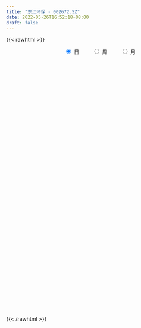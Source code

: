 ```yaml
---
title: "东江环保 - 002672.SZ"
date: 2022-05-26T16:52:18+08:00
draft: false
---
```

{{< rawhtml >}}
    <div style="text-align: center">
        <label style="padding: 1rem;"><input style="margin-right: .5rem" type="radio" name="period" value="D" checked onclick="period_change(this)">日</label>
        <label style="padding: 1rem;"><input style="margin-right: .5rem" type="radio" name="period" value="W" onclick="period_change(this)">周</label>
        <label style="padding: 1rem;"><input style="margin-right: .5rem" type="radio" name="period" value="M" onclick="period_change(this)">月</label>
    </div>
    <div id="chart" style="height: 700px;"></div> 
    <script type="text/javascript">
        const D_v = [60191.52,28192.0,29462.33,29533.0,23290.33,29813.37,30744.82,38634.08,31611.3,37127.37,31046.1,31180.59,35734.0,59142.77,38952.82,27450.19,29393.5,21751.89,32187.49,42044.16,39831.4,36042.75,22089.0,18228.09,28958.9,29142.32,28267.74,29665.0,21642.87,18617.55,24819.84,22189.87,23765.5,22729.33,19100.36,19857.25,41194.8,51492.59,67999.25,41315.01,49738.48,40426.85,34841.5,48338.29,38824.73,21134.61,27272.02,40187.79,41551.04,34774.65,38804.45,61483.08,36133.41,33656.0,30255.84,29492.52,34828.15,26526.0,34928.56,36431.29,28666.7,35773.25,40805.69,34469.05,34700.03,48989.5,42556.15,40406.79,54712.9,31911.56,35744.0,35187.8,31130.25,36857.73,46141.0,203288.48,109249.06,82367.92,64676.9,59401.5,48797.69,87841.47,50194.32,56118.64,79198.0,77867.66,46474.77,47222.31,43443.5,67648.0,166668.98,90843.28,84567.5,61131.16,57430.69,52161.34,95269.75,59817.26,54103.38,26592.31,24337.14,29435.4,17374.81,21561.0,20076.99,22807.46,25238.0,19960.92,21441.2,29347.02,19524.78,15467.51,15902.44,25933.52,15229.69,24158.25,17548.66,53227.14,32850.5,27171.0,32874.5,16824.5,28529.25,24473.2,27884.23,24532.42,22033.0,18001.73,28603.5,27389.48,67123.68,46556.93,31832.18,40444.7,39957.31,40579.0,41134.11,35561.0,32325.06,22319.5,32626.0,27552.0,43944.26,34289.59,39258.9,76677.6,59313.99,41292.19,57605.0,41473.91,34016.05,50863.5,26926.5,28809.5,39982.5,36079.53,42363.04,66709.84,53129.59,64279.52,51929.1,39309.65,34417.39,30677.65,38359.25,55429.0,44222.09,33202.75,33300.5,38763.86,29430.0,35535.0,49970.56,26881.38,36169.13,23662.24,28894.7,36470.0,36773.62,41498.19,37202.0,24196.42,21227.9,34528.97,98515.39,132197.66,87032.0,79563.75,96161.72,99363.24,48880.68,62913.15,70573.53,56445.7,63945.34,52727.99,51898.0,60100.0,93012.3,117348.2,94720.5,91369.52,109018.8,92897.96,67999.49,49572.72,52111.56,40260.55,37390.71,39209.22,32015.0,33819.0,45691.28,38644.93,46070.87,34302.76,57332.8,44821.5,37603.74,37716.76,42327.5,36215.07,32544.9,31471.0,30665.03,20357.0,37591.86,48271.5,45911.54,79791.5,52755.2,62160.5,58613.71,50120.51,43576.67,23754.8,18028.97,26168.46,31740.88,27918.46,19107.33,18187.0,22076.91,23426.5,35187.23,29955.23,19225.02,34289.09,27841.01,25372.0]
const D_histogram = [0.0,0.0018826211,0.0017024225,-0.004168564,-0.0082539448,-0.0040757146,0.0006752094,0.0049027017,0.0079439177,0.0050288536,0.0066969021,0.0073632272,0.0098643955,0.0146192174,0.0148497651,0.0121922723,0.0084679279,0.0055080459,0.0044271299,0.0064594894,-0.0047709499,-0.0186858306,-0.0247107814,-0.0285581474,-0.0320310783,-0.0268392156,-0.0183164252,-0.0131397375,-0.0096763316,-0.0093289017,-0.0134458715,-0.0169747473,-0.0192795439,-0.0187633453,-0.018352299,-0.0135898421,0.0037517401,0.0085573709,0.0230840877,0.0275032263,0.0367799663,0.0370440462,0.0328372443,0.0298029248,0.0161074523,0.0040691225,-0.0018415112,-0.0093409711,-0.0193363822,-0.0309663365,-0.0397496675,-0.0640667018,-0.0750011947,-0.0819090358,-0.0729807092,-0.0614482223,-0.0493861739,-0.0426173711,-0.0311276741,-0.0197630812,-0.0096657845,0.0004062621,0.0080190332,0.0123966738,0.0157652129,0.0087161006,0.0095269526,0.0069037616,-0.0009409272,0.0017567358,0.0064494843,0.0140465424,0.017928287,0.0192369955,0.024564115,0.0544108358,0.0609230951,0.0701984723,0.0690723118,0.0709009238,0.0692186606,0.0742007454,0.0727188005,0.0632682125,0.0568323673,0.0371777104,0.026775945,0.0105326067,0.0054952662,0.0128385822,0.0307185265,0.0280300731,0.0144413235,0.0138452084,-0.0022202173,-0.0143707379,-0.0099960584,-0.0197209606,-0.0358139341,-0.0473149242,-0.0558651835,-0.0619904352,-0.0591134115,-0.0576299658,-0.0512228125,-0.0496068208,-0.0496891319,-0.0462511035,-0.0451486423,-0.0480176661,-0.052477922,-0.0467331068,-0.0373392958,-0.0369147031,-0.0273719016,-0.0119136704,-0.0043799574,0.0175853498,0.0263447334,0.0333276167,0.0393931859,0.0419233416,0.042009382,0.0372723568,0.0335047588,0.0240841522,0.0198555967,0.0152286714,0.0137507806,0.014930953,0.0234248404,0.0283460494,0.0249617988,0.0279795415,0.0341497869,0.0265784318,0.0260466724,0.0164939959,0.0068557703,0.0021207868,0.0000642656,-0.0046730239,-0.0044498134,0.0001573367,0.0047176756,0.0134660976,0.0166921105,0.0143350969,0.0206949926,0.0206507342,0.0159095525,0.0033312966,-0.0007437726,-0.0050174817,-0.0040748106,-0.0005409193,0.0012421961,0.0088515969,0.0088447258,0.0136169737,0.0089781199,0.0069595796,0.0034824707,0.0030945576,-0.0010874152,-0.0106166099,-0.0070191902,-0.0062158504,-0.0065535542,-0.0145937453,-0.0212633741,-0.0311431011,-0.0507422588,-0.061250409,-0.0711136251,-0.0703208308,-0.055710397,-0.0375454986,-0.0218484508,-0.0046422121,0.0024077329,0.005269559,0.0104497343,0.0193403421,0.0294082596,0.0466392307,0.0539485795,0.0532567665,0.0544848064,0.0433259056,0.0331856262,0.0305214989,0.0338897253,0.0318506317,0.0296475166,0.0203695711,0.0070971979,-0.0067228681,-0.0131264809,-0.0011142893,-0.0005227697,-0.0211592092,-0.0635435493,-0.0789017682,-0.0852700744,-0.0810082563,-0.0713988128,-0.0606931218,-0.0522759087,-0.0494442259,-0.0424910738,-0.0332223145,-0.0324849904,-0.0249342603,-0.0160047174,-0.007918938,0.0043375787,0.005792307,0.0093216955,0.0043725287,0.010951238,0.0135365669,0.0166434257,0.0154091326,0.0153125325,0.0165373565,0.0184885244,0.0130924082,0.0014296599,-0.0480143083,-0.0871667892,-0.1093213604,-0.1366421957,-0.1271669083,-0.1018553382,-0.0830288577,-0.0607684851,-0.0386605905,-0.0247390262,-0.0064110752,0.0079889546,0.0197921343,0.0280274529,0.0360836227,0.051819242,0.0586616652,0.0632666722,0.0482147646,0.0489630338,0.0505292527]
const D_fast = [0.0,0.0023532764,0.0025986835,-0.0043144441,-0.0104633111,-0.0073040096,-0.0023842833,0.0030688845,0.0080960799,0.0064382293,0.0097805032,0.0122876352,0.0172549023,0.0256645286,0.0296075176,0.0299980928,0.0283907304,0.0268078598,0.0268337264,0.0304809582,0.0180577814,-0.0005285569,-0.0127312031,-0.0237181059,-0.0351988064,-0.0367167476,-0.0327730635,-0.0308813102,-0.0298369872,-0.0318217827,-0.0393002204,-0.047072783,-0.0541974656,-0.0583721033,-0.0625491317,-0.0611841354,-0.0429046182,-0.0359596447,-0.015661906,-0.0043669607,0.0141047708,0.0236298623,0.0276323714,0.0320487831,0.0223801737,0.0113591245,0.004988113,-0.0048465896,-0.0196760964,-0.0390476347,-0.0577683826,-0.0981020924,-0.1277868839,-0.155171984,-0.1644888347,-0.1683184034,-0.1686028984,-0.1724884385,-0.16878066,-0.1623568374,-0.1546759868,-0.1445023747,-0.1348848452,-0.1274080362,-0.1200981939,-0.1249682811,-0.1217756909,-0.1226729415,-0.1307528621,-0.1276160151,-0.1213108955,-0.1102022019,-0.1018383855,-0.0957204281,-0.0842522799,-0.0408028501,-0.0190598171,0.0077651782,0.0239070956,0.0434609386,0.0590833405,0.0826156116,0.099313367,0.105679832,0.1134520787,0.1030918493,0.0993840703,0.0857738836,0.0821103597,0.0926633212,0.1182228971,0.122541962,0.1125635432,0.1154287303,0.0988082503,0.0830650451,0.0849407101,0.0702855678,0.0452391107,0.0219093895,-0.0006071657,-0.0222300261,-0.0341313552,-0.0470554011,-0.0534539509,-0.0642396643,-0.0767442584,-0.0848690059,-0.0950537053,-0.1099271456,-0.1275068821,-0.1334453436,-0.1333863565,-0.1421904395,-0.1394906135,-0.1270107998,-0.1205720763,-0.0942104316,-0.0788648646,-0.0635500772,-0.0476362115,-0.0346252204,-0.0240368344,-0.0194557705,-0.0148471788,-0.0182467473,-0.0175114037,-0.0183311612,-0.0163713568,-0.0114584461,0.0028916513,0.0148993727,0.0177555718,0.0277681999,0.042475892,0.0415491449,0.0475290536,0.0420998761,0.0341755931,0.0299708062,0.0279303515,0.022024806,0.0211355632,0.0257820474,0.0315218052,0.0436367516,0.0510357921,0.0522625528,0.0637961965,0.0689146218,0.0681508282,0.0564053964,0.0521443841,0.0466163046,0.0465402729,0.0499389345,0.0520325989,0.0618548989,0.0640592092,0.0722357007,0.0698413768,0.0695627314,0.0669562401,0.0673419665,0.0628881399,0.0507047927,0.0525474148,0.0517967921,0.0498206997,0.0381320723,0.0261465999,0.0084810976,-0.0238036247,-0.0496243772,-0.0772659995,-0.094053413,-0.0933705784,-0.0845920547,-0.0743571195,-0.0583114339,-0.0506595556,-0.0464803398,-0.038687731,-0.0249620377,-0.0075420553,0.0213487236,0.0421452173,0.0547675959,0.0696168373,0.069289413,0.0674455401,0.0724117875,0.0842524452,0.0901760096,0.0953847736,0.0911992209,0.0797011472,0.0642003642,0.0545151311,0.0662487504,0.0667095775,0.0407833358,-0.0174868916,-0.0525705525,-0.0802563774,-0.0962466234,-0.1044868831,-0.1089544725,-0.1136062366,-0.1231356103,-0.1268052266,-0.125842046,-0.1332259694,-0.1319088044,-0.1269804408,-0.120874396,-0.1075334846,-0.1046306795,-0.0987708672,-0.1026269018,-0.0933103831,-0.0873409124,-0.0800731971,-0.0774552071,-0.0737236741,-0.0683645109,-0.061791212,-0.0639142261,-0.0752195594,-0.1366671047,-0.1976112829,-0.2470961942,-0.3085775784,-0.330894018,-0.3310462825,-0.3329770165,-0.3259087651,-0.3134660181,-0.3057292104,-0.2890040282,-0.2726067598,-0.2558555465,-0.2406133647,-0.2235362892,-0.1948458593,-0.1733380198,-0.1529163448,-0.1559145613,-0.1429255336,-0.1287270016]
const D_slow = [0.0,0.0004706553,0.0008962609,-0.0001458801,-0.0022093663,-0.003228295,-0.0030594926,-0.0018338172,0.0001521622,0.0014093756,0.0030836011,0.004924408,0.0073905068,0.0110453112,0.0147577525,0.0178058205,0.0199228025,0.021299814,0.0224065964,0.0240214688,0.0228287313,0.0181572737,0.0119795783,0.0048400415,-0.0031677281,-0.009877532,-0.0144566383,-0.0177415727,-0.0201606556,-0.022492881,-0.0258543489,-0.0300980357,-0.0349179217,-0.039608758,-0.0441968328,-0.0475942933,-0.0466563583,-0.0445170155,-0.0387459936,-0.031870187,-0.0226751955,-0.0134141839,-0.0052048729,0.0022458583,0.0062727214,0.007290002,0.0068296242,0.0044943814,-0.0003397141,-0.0080812982,-0.0180187151,-0.0340353906,-0.0527856892,-0.0732629482,-0.0915081255,-0.1068701811,-0.1192167245,-0.1298710673,-0.1376529859,-0.1425937562,-0.1450102023,-0.1449086368,-0.1429038785,-0.13980471,-0.1358634068,-0.1336843817,-0.1313026435,-0.1295767031,-0.1298119349,-0.1293727509,-0.1277603799,-0.1242487443,-0.1197666725,-0.1149574236,-0.1088163949,-0.0952136859,-0.0799829122,-0.0624332941,-0.0451652161,-0.0274399852,-0.0101353201,0.0084148663,0.0265945664,0.0424116195,0.0566197114,0.065914139,0.0726081252,0.0752412769,0.0766150934,0.079824739,0.0875043706,0.0945118889,0.0981222198,0.1015835219,0.1010284676,0.0974357831,0.0949367685,0.0900065283,0.0810530448,0.0692243138,0.0552580179,0.0397604091,0.0249820562,0.0105745648,-0.0022311384,-0.0146328436,-0.0270551266,-0.0386179024,-0.049905063,-0.0619094795,-0.07502896,-0.0867122367,-0.0960470607,-0.1052757365,-0.1121187119,-0.1150971295,-0.1161921188,-0.1117957814,-0.105209598,-0.0968776939,-0.0870293974,-0.076548562,-0.0660462165,-0.0567281273,-0.0483519376,-0.0423308995,-0.0373670004,-0.0335598325,-0.0301221374,-0.0263893991,-0.020533189,-0.0134466767,-0.007206227,-0.0002113416,0.0083261051,0.0149707131,0.0214823812,0.0256058801,0.0273198227,0.0278500194,0.0278660858,0.0266978299,0.0255853765,0.0256247107,0.0268041296,0.030170654,0.0343436816,0.0379274558,0.043101204,0.0482638875,0.0522412757,0.0530740998,0.0528881567,0.0516337863,0.0506150836,0.0504798538,0.0507904028,0.053003302,0.0552144835,0.0586187269,0.0608632569,0.0626031518,0.0634737695,0.0642474089,0.0639755551,0.0613214026,0.0595666051,0.0580126425,0.0563742539,0.0527258176,0.0474099741,0.0396241988,0.0269386341,0.0116260318,-0.0061523744,-0.0237325821,-0.0376601814,-0.0470465561,-0.0525086688,-0.0536692218,-0.0530672886,-0.0517498988,-0.0491374652,-0.0443023797,-0.0369503148,-0.0252905072,-0.0118033623,0.0015108294,0.015132031,0.0259635074,0.0342599139,0.0418902886,0.0503627199,0.0583253779,0.065737257,0.0708296498,0.0726039493,0.0709232323,0.067641612,0.0673630397,0.0672323473,0.061942545,0.0460566577,0.0263312156,0.005013697,-0.0152383671,-0.0330880703,-0.0482613507,-0.0613303279,-0.0736913844,-0.0843141528,-0.0926197314,-0.100740979,-0.1069745441,-0.1109757235,-0.112955458,-0.1118710633,-0.1104229865,-0.1080925627,-0.1069994305,-0.104261621,-0.1008774793,-0.0967166228,-0.0928643397,-0.0890362066,-0.0849018674,-0.0802797363,-0.0770066343,-0.0766492193,-0.0886527964,-0.1104444937,-0.1377748338,-0.1719353827,-0.2037271098,-0.2291909443,-0.2499481588,-0.26514028,-0.2748054276,-0.2809901842,-0.282592953,-0.2805957143,-0.2756476808,-0.2686408176,-0.2596199119,-0.2466651014,-0.2319996851,-0.216183017,-0.2041293259,-0.1918885674,-0.1792562543]
const D_data = [['2021-05-17', 7.6666, 7.5878, 7.5385, 7.7159],['2021-05-18', 7.5976, 7.6173, 7.5385, 7.637],['2021-05-19', 7.6272, 7.5976, 7.5779, 7.6962],['2021-05-20', 7.637, 7.5089, 7.4991, 7.637],['2021-05-21', 7.4991, 7.4991, 7.4695, 7.5681],['2021-05-24', 7.5385, 7.5976, 7.4991, 7.6173],['2021-05-25', 7.5779, 7.6272, 7.5286, 7.637],['2021-05-26', 7.7356, 7.6469, 7.6173, 7.7651],['2021-05-27', 7.6173, 7.6568, 7.5878, 7.6962],['2021-05-28', 7.6863, 7.5878, 7.5779, 7.706],['2021-05-31', 7.6075, 7.6469, 7.5582, 7.6666],['2021-06-01', 7.6272, 7.6469, 7.5779, 7.6568],['2021-06-02', 7.6568, 7.6863, 7.6272, 7.6962],['2021-06-03', 7.706, 7.7454, 7.6272, 7.7947],['2021-06-04', 7.6962, 7.7159, 7.6272, 7.7651],['2021-06-07', 7.6962, 7.6863, 7.6469, 7.7356],['2021-06-08', 7.6863, 7.6666, 7.637, 7.6962],['2021-06-09', 7.6666, 7.6666, 7.6272, 7.6863],['2021-06-10', 7.6765, 7.6863, 7.637, 7.706],['2021-06-11', 7.6765, 7.7356, 7.637, 7.7651],['2021-06-15', 7.7356, 7.5484, 7.5484, 7.7651],['2021-06-16', 7.5484, 7.44, 7.4301, 7.5582],['2021-06-17', 7.3907, 7.4695, 7.3808, 7.4695],['2021-06-18', 7.4498, 7.4498, 7.4104, 7.4695],['2021-06-21', 7.44, 7.4104, 7.4005, 7.4695],['2021-06-22', 7.4005, 7.4991, 7.3907, 7.5089],['2021-06-23', 7.4991, 7.5582, 7.4892, 7.6075],['2021-06-24', 7.5484, 7.5385, 7.4991, 7.5976],['2021-06-25', 7.5188, 7.5286, 7.4695, 7.5385],['2021-06-28', 7.4892, 7.4892, 7.4892, 7.5779],['2021-06-29', 7.4892, 7.4104, 7.3907, 7.5286],['2021-06-30', 7.4104, 7.3808, 7.3611, 7.4301],['2021-07-01', 7.3808, 7.3611, 7.3513, 7.4203],['2021-07-02', 7.3907, 7.371, 7.3217, 7.4005],['2021-07-05', 7.3611, 7.3513, 7.3316, 7.3907],['2021-07-06', 7.371, 7.4005, 7.3513, 7.4005],['2021-07-07', 7.3808, 7.6075, 7.3808, 7.6075],['2021-07-08', 7.637, 7.5089, 7.5089, 7.6863],['2021-07-09', 7.51, 7.69, 7.43, 7.73],['2021-07-12', 7.7, 7.63, 7.61, 7.75],['2021-07-13', 7.63, 7.75, 7.6, 7.76],['2021-07-14', 7.75, 7.69, 7.64, 7.82],['2021-07-15', 7.68, 7.65, 7.56, 7.68],['2021-07-16', 7.73, 7.67, 7.65, 7.84],['2021-07-19', 7.62, 7.51, 7.48, 7.66],['2021-07-20', 7.5, 7.47, 7.43, 7.5],['2021-07-21', 7.47, 7.5, 7.47, 7.56],['2021-07-22', 7.52, 7.44, 7.42, 7.52],['2021-07-23', 7.46, 7.35, 7.33, 7.46],['2021-07-26', 7.33, 7.25, 7.21, 7.37],['2021-07-27', 7.29, 7.2, 7.19, 7.32],['2021-07-28', 7.2, 6.87, 6.81, 7.2],['2021-07-29', 6.92, 6.88, 6.82, 6.96],['2021-07-30', 6.82, 6.81, 6.81, 6.89],['2021-08-02', 6.81, 6.94, 6.77, 6.97],['2021-08-03', 6.94, 6.96, 6.92, 7.0],['2021-08-04', 6.96, 6.97, 6.88, 7.02],['2021-08-05', 6.98, 6.9, 6.88, 7.06],['2021-08-06', 6.94, 6.96, 6.8, 6.96],['2021-08-09', 6.93, 6.98, 6.92, 7.01],['2021-08-10', 6.98, 6.99, 6.94, 7.03],['2021-08-11', 7.0, 7.02, 6.98, 7.07],['2021-08-12', 7.03, 7.02, 7.02, 7.12],['2021-08-13', 7.02, 7.0, 6.94, 7.03],['2021-08-16', 7.02, 7.0, 6.99, 7.08],['2021-08-17', 6.99, 6.85, 6.83, 7.04],['2021-08-18', 6.85, 6.92, 6.8, 6.92],['2021-08-19', 6.91, 6.86, 6.83, 6.92],['2021-08-20', 6.87, 6.75, 6.7, 6.87],['2021-08-23', 6.75, 6.85, 6.74, 6.86],['2021-08-24', 6.85, 6.88, 6.81, 6.93],['2021-08-25', 6.86, 6.94, 6.84, 6.96],['2021-08-26', 6.94, 6.92, 6.87, 6.99],['2021-08-27', 6.87, 6.9, 6.84, 6.96],['2021-08-30', 6.92, 6.97, 6.87, 6.97],['2021-08-31', 7.02, 7.39, 7.02, 7.51],['2021-09-01', 7.35, 7.23, 7.19, 7.41],['2021-09-02', 7.23, 7.35, 7.18, 7.35],['2021-09-03', 7.36, 7.29, 7.27, 7.4],['2021-09-06', 7.29, 7.38, 7.29, 7.42],['2021-09-07', 7.38, 7.39, 7.35, 7.45],['2021-09-08', 7.39, 7.54, 7.39, 7.61],['2021-09-09', 7.5, 7.53, 7.47, 7.55],['2021-09-10', 7.53, 7.46, 7.36, 7.55],['2021-09-13', 7.47, 7.51, 7.47, 7.65],['2021-09-14', 7.46, 7.32, 7.31, 7.56],['2021-09-15', 7.32, 7.39, 7.3, 7.42],['2021-09-16', 7.4, 7.27, 7.24, 7.44],['2021-09-17', 7.29, 7.37, 7.26, 7.38],['2021-09-22', 7.33, 7.55, 7.23, 7.55],['2021-09-23', 7.55, 7.78, 7.54, 7.86],['2021-09-24', 7.78, 7.6, 7.58, 7.85],['2021-09-27', 7.7, 7.45, 7.35, 7.75],['2021-09-28', 7.41, 7.6, 7.4, 7.6],['2021-09-29', 7.52, 7.38, 7.38, 7.59],['2021-09-30', 7.44, 7.36, 7.32, 7.47],['2021-10-08', 7.4, 7.55, 7.4, 7.79],['2021-10-11', 7.53, 7.36, 7.32, 7.55],['2021-10-12', 7.31, 7.2, 7.12, 7.38],['2021-10-13', 7.19, 7.16, 7.06, 7.22],['2021-10-14', 7.17, 7.11, 7.09, 7.19],['2021-10-15', 7.06, 7.06, 7.02, 7.12],['2021-10-18', 7.07, 7.12, 7.03, 7.12],['2021-10-19', 7.14, 7.07, 7.06, 7.14],['2021-10-20', 7.12, 7.11, 7.03, 7.12],['2021-10-21', 7.11, 7.03, 7.02, 7.12],['2021-10-22', 7.03, 6.97, 6.97, 7.05],['2021-10-25', 6.96, 6.98, 6.88, 7.02],['2021-10-26', 6.98, 6.92, 6.89, 7.0],['2021-10-27', 6.9, 6.82, 6.76, 6.94],['2021-10-28', 6.8, 6.73, 6.7, 6.84],['2021-10-29', 6.74, 6.81, 6.71, 6.83],['2021-11-01', 6.8, 6.85, 6.75, 6.9],['2021-11-02', 6.82, 6.72, 6.66, 6.88],['2021-11-03', 6.77, 6.82, 6.75, 6.87],['2021-11-04', 6.82, 6.93, 6.81, 6.96],['2021-11-05', 6.93, 6.87, 6.86, 6.95],['2021-11-08', 6.93, 7.12, 6.93, 7.13],['2021-11-09', 7.13, 7.04, 7.03, 7.15],['2021-11-10', 7.0, 7.07, 6.98, 7.07],['2021-11-11', 7.08, 7.11, 7.04, 7.17],['2021-11-12', 7.1, 7.11, 7.06, 7.16],['2021-11-15', 7.11, 7.11, 7.08, 7.17],['2021-11-16', 7.11, 7.06, 7.03, 7.14],['2021-11-17', 7.06, 7.07, 7.0, 7.09],['2021-11-18', 7.07, 6.98, 6.97, 7.08],['2021-11-19', 6.96, 7.02, 6.94, 7.03],['2021-11-22', 7.04, 7.0, 6.96, 7.04],['2021-11-23', 7.01, 7.03, 6.96, 7.05],['2021-11-24', 7.01, 7.07, 6.99, 7.08],['2021-11-25', 7.15, 7.2, 7.12, 7.27],['2021-11-26', 7.18, 7.21, 7.12, 7.3],['2021-11-29', 7.13, 7.13, 7.11, 7.19],['2021-11-30', 7.15, 7.23, 7.14, 7.26],['2021-12-01', 7.25, 7.32, 7.19, 7.34],['2021-12-02', 7.3, 7.17, 7.15, 7.3],['2021-12-03', 7.17, 7.26, 7.14, 7.32],['2021-12-06', 7.27, 7.14, 7.12, 7.29],['2021-12-07', 7.15, 7.1, 7.04, 7.23],['2021-12-08', 7.14, 7.13, 7.08, 7.14],['2021-12-09', 7.12, 7.15, 7.1, 7.19],['2021-12-10', 7.13, 7.1, 7.08, 7.17],['2021-12-13', 7.14, 7.15, 7.12, 7.25],['2021-12-14', 7.16, 7.22, 7.11, 7.23],['2021-12-15', 7.2, 7.25, 7.2, 7.27],['2021-12-16', 7.32, 7.35, 7.28, 7.42],['2021-12-17', 7.39, 7.33, 7.27, 7.4],['2021-12-20', 7.27, 7.28, 7.25, 7.35],['2021-12-21', 7.23, 7.42, 7.23, 7.45],['2021-12-22', 7.43, 7.38, 7.33, 7.45],['2021-12-23', 7.38, 7.33, 7.33, 7.4],['2021-12-24', 7.35, 7.2, 7.2, 7.36],['2021-12-27', 7.2, 7.27, 7.2, 7.31],['2021-12-28', 7.27, 7.25, 7.22, 7.29],['2021-12-29', 7.24, 7.31, 7.21, 7.38],['2021-12-30', 7.28, 7.36, 7.28, 7.37],['2021-12-31', 7.34, 7.36, 7.33, 7.42],['2022-01-04', 7.41, 7.47, 7.36, 7.47],['2022-01-05', 7.48, 7.41, 7.36, 7.5],['2022-01-06', 7.4, 7.5, 7.36, 7.56],['2022-01-07', 7.5, 7.4, 7.37, 7.53],['2022-01-10', 7.41, 7.43, 7.34, 7.48],['2022-01-11', 7.43, 7.41, 7.39, 7.5],['2022-01-12', 7.4, 7.45, 7.4, 7.47],['2022-01-13', 7.46, 7.4, 7.39, 7.51],['2022-01-14', 7.4, 7.3, 7.3, 7.42],['2022-01-17', 7.32, 7.45, 7.32, 7.45],['2022-01-18', 7.49, 7.43, 7.36, 7.49],['2022-01-19', 7.4, 7.42, 7.37, 7.47],['2022-01-20', 7.41, 7.3, 7.28, 7.44],['2022-01-21', 7.3, 7.27, 7.27, 7.38],['2022-01-24', 7.27, 7.17, 7.1, 7.27],['2022-01-25', 7.11, 6.94, 6.9, 7.22],['2022-01-26', 6.97, 6.93, 6.9, 7.0],['2022-01-27', 6.94, 6.83, 6.82, 6.97],['2022-01-28', 6.88, 6.88, 6.79, 6.91],['2022-02-07', 6.98, 7.04, 6.91, 7.06],['2022-02-08', 7.04, 7.13, 6.96, 7.13],['2022-02-09', 7.11, 7.16, 7.1, 7.25],['2022-02-10', 7.22, 7.25, 7.18, 7.3],['2022-02-11', 7.24, 7.18, 7.13, 7.27],['2022-02-14', 7.12, 7.15, 7.11, 7.23],['2022-02-15', 7.17, 7.2, 7.13, 7.22],['2022-02-16', 7.26, 7.29, 7.2, 7.29],['2022-02-17', 7.36, 7.37, 7.29, 7.54],['2022-02-18', 7.3, 7.56, 7.24, 7.58],['2022-02-21', 7.49, 7.54, 7.46, 7.57],['2022-02-22', 7.6, 7.5, 7.42, 7.6],['2022-02-23', 7.51, 7.57, 7.44, 7.64],['2022-02-24', 7.57, 7.43, 7.33, 7.63],['2022-02-25', 7.49, 7.42, 7.36, 7.53],['2022-02-28', 7.48, 7.51, 7.37, 7.53],['2022-03-01', 7.56, 7.62, 7.52, 7.64],['2022-03-02', 7.58, 7.59, 7.5, 7.67],['2022-03-03', 7.63, 7.61, 7.55, 7.64],['2022-03-04', 7.62, 7.52, 7.46, 7.62],['2022-03-07', 7.57, 7.43, 7.4, 7.65],['2022-03-08', 7.43, 7.36, 7.25, 7.5],['2022-03-09', 7.37, 7.4, 7.06, 7.55],['2022-03-10', 7.48, 7.65, 7.39, 7.68],['2022-03-11', 7.58, 7.55, 7.42, 7.59],['2022-03-14', 7.59, 7.23, 7.23, 7.59],['2022-03-15', 7.19, 6.76, 6.76, 7.24],['2022-03-16', 6.8, 6.89, 6.66, 6.98],['2022-03-17', 6.99, 6.88, 6.88, 7.02],['2022-03-18', 6.87, 6.94, 6.82, 6.99],['2022-03-21', 6.96, 6.98, 6.88, 6.98],['2022-03-22', 6.96, 6.99, 6.89, 7.01],['2022-03-23', 7.02, 6.96, 6.9, 7.02],['2022-03-24', 6.9, 6.87, 6.86, 6.94],['2022-03-25', 6.89, 6.9, 6.88, 6.98],['2022-03-28', 6.89, 6.93, 6.76, 6.96],['2022-03-29', 6.92, 6.81, 6.8, 6.97],['2022-03-30', 6.91, 6.88, 6.81, 6.93],['2022-03-31', 6.84, 6.91, 6.82, 6.97],['2022-04-01', 6.89, 6.92, 6.83, 6.94],['2022-04-06', 6.89, 7.01, 6.89, 7.02],['2022-04-07', 6.99, 6.9, 6.86, 7.0],['2022-04-08', 6.9, 6.93, 6.81, 6.94],['2022-04-11', 6.97, 6.81, 6.77, 6.97],['2022-04-12', 6.83, 6.95, 6.78, 6.95],['2022-04-13', 7.01, 6.92, 6.9, 7.01],['2022-04-14', 6.92, 6.94, 6.92, 6.99],['2022-04-15', 6.91, 6.89, 6.82, 6.93],['2022-04-18', 6.84, 6.9, 6.77, 6.92],['2022-04-19', 6.9, 6.92, 6.88, 6.96],['2022-04-20', 6.94, 6.94, 6.83, 6.97],['2022-04-21', 6.92, 6.84, 6.82, 6.96],['2022-04-22', 6.83, 6.71, 6.67, 6.85],['2022-04-25', 6.67, 6.04, 6.04, 6.67],['2022-04-26', 6.04, 5.86, 5.85, 6.16],['2022-04-27', 5.66, 5.81, 5.54, 5.84],['2022-04-28', 5.7, 5.49, 5.45, 5.8],['2022-04-29', 5.51, 5.77, 5.51, 5.82],['2022-05-05', 5.78, 5.94, 5.7, 6.0],['2022-05-06', 5.84, 5.87, 5.73, 5.93],['2022-05-09', 5.95, 5.93, 5.87, 6.03],['2022-05-10', 5.78, 5.97, 5.77, 5.98],['2022-05-11', 5.95, 5.9, 5.9, 6.08],['2022-05-12', 5.85, 5.99, 5.84, 6.03],['2022-05-13', 6.03, 5.99, 5.94, 6.07],['2022-05-16', 5.99, 6.0, 5.96, 6.04],['2022-05-17', 5.93, 5.99, 5.87, 6.02],['2022-05-18', 6.0, 6.02, 5.96, 6.07],['2022-05-19', 5.91, 6.18, 5.91, 6.18],['2022-05-20', 6.18, 6.14, 6.1, 6.23],['2022-05-23', 6.11, 6.16, 6.11, 6.18],['2022-05-24', 6.16, 5.9, 5.9, 6.18],['2022-05-25', 5.9, 6.07, 5.89, 6.07],['2022-05-26', 6.09, 6.1, 6.02, 6.13]]
const W_v = [235096.84,264017.84,245812.26,213819.26,183461.09,202199.78,273733.8100000001,300835.21,249334.82,255849.98,314760.96,324891.0,503528.25,405088.1800000001,321646.7,250172.56,258489.59,177959.11,295634.35,258036.6,169086.29,110778.15,234503.04,183632.73,304262.38,254212.31,228950.64,156610.77,297859.33,124496.53,38907.66,54423.84,201041.83,209613.52,243341.92,204723.62,184819.8,141544.53,116755.58,116232.79,159398.48,156580.02,361491.46,437681.43,410521.71,348212.9,402512.89,335720.9399999999,352753.65,637250.21,281697.48,166672.03,346088.64,370629.01,366962.09,171088.31,339766.8200000001,390211.15,335735.91,290135.2,194136.74,190113.9,116783.92,167826.91,117121.74,264668.49,200584.09,169638.55,413433.29,192820.37,124226.69,117772.24,98170.67,93805.19,98067.23,70476.55,108807.02,122647.13,238945.36,276369.64,265174.01,321600.92,412059.08,491983.72,377962.49,238791.39,537960.73,357706.31,449816.39,271773.94,212334.85,92955.6,183329.35,141378.92,112219.07,84729.89,112402.3,165013.75,443148.01,429328.9,538101.4399999999,229103.71,132057.66,102401.21,103758.76,132458.32,116531.84,180771.79,129075.62,200073.72,131992.29,154024.68,116508.77,18977.02,156718.15,220430.28,140843.25,216733.95,119455.87,81996.4,80853.04,71896.91,261598.67,190498.43,220858.74,149737.3,173158.18,266490.59,340117.8199999999,198868.01,857220.0600000001,1650499.3799999999,853882.24,1281258.79,1267278.01,1056133.99,522128.6,334489.35,227488.36,190113.31,186053.87,396136.31,294613.84,171422.84,210334.82,263542.2,180407.17,272278.65,269332.45,196124.93,182415.69,248610.47,499337.33,665672.64,552919.66,228921.47,593154.2400000001,544111.2,1272621.5899999999,1723660.01,887208.21,527152.42,342711.16,280570.84,122785.73,53962.84,407953.21,281176.74,264617.24,139553.06,157773.04,136211.56,169203.4,178041.56,407009.78,200480.06,297760.05,129602.9,254594.77,233339.44,232384.0,210200.64,319238.85,114561.31,116970.6,364580.56,544850.74,384784.95,635336.6499999999,652453.8199999999,454111.6800000001,231680.71,241977.81,225931.19,222875.98,63811.53,222255.11,170669.18,167930.94,196056.28,152827.23,116191.24,137676.83,112122.09,199644.25,214660.13,168970.19,204851.59,156031.07,176145.98,221365.37,170831.34,505723.36,302353.62,294206.24,325160.26,255290.69,95269.75,194285.49,107058.26,105741.43,98772.56,162947.64,127452.1,187675.32,193947.3,150383.56,253484.34,225250.65,174161.07,236048.05,198192.94,178919.2,172218.31,180838.51,310666.34,411001.39,306605.71,417079.0,410858.49,200987.04,198528.84,139758.04,180275.23,182796.93,303441.42,67331.47,122964.1,128832.87,106727.12]
const W_histogram = [0.0,-0.073154188,-0.1221900882,-0.1255249172,-0.1342030613,-0.0886590087,-0.0530197998,-0.0428605088,-0.033394507,-0.0169208199,0.0049261766,0.0350344905,0.1266792979,0.1502671842,0.1247819267,0.0671778416,0.0170829043,-0.0365928507,-0.0158872715,0.0068789934,-0.0077459998,-0.0256796544,0.0248153448,0.0314869354,0.0610363131,0.03252055,-0.0104129264,-0.0208289973,-0.097904703,-0.1877173972,-0.2036175271,-0.1918424989,-0.1314710367,-0.0960847672,-0.0604704121,-0.0844652562,-0.0355816574,-0.0021236296,-0.0024448452,-0.0269407825,-0.007220426,0.0174410883,0.061391406,0.1542738541,0.1952391871,0.1623979137,0.2043120469,0.2577821907,0.2897182205,0.0326447272,-0.1272526368,-0.1786027015,-0.1465846487,-0.0942260793,-0.0120883164,0.0000501255,-0.0855268686,-0.219104654,-0.2755898442,-0.3370336376,-0.375585522,-0.367562469,-0.334818413,-0.3603043719,-0.362643602,-0.2694218147,-0.1890661232,-0.1334026052,-0.0199950554,0.0228037883,0.0508512442,0.0931342001,0.1021652365,0.0945431517,0.1158002839,0.1433841861,0.1523753768,0.1427742748,0.0874532197,0.0416463388,0.0732044946,0.10985517,0.160366181,0.1804750787,0.2222528976,0.2596250425,0.264173154,0.3182406069,0.3435245314,0.308307202,0.2234594374,0.154258099,0.0620571933,-0.0361979969,-0.0999954341,-0.1215008633,-0.1481134651,-0.1364488458,-0.0509453696,-0.0409389851,-0.0077506246,-0.0394651434,-0.0581148023,-0.0755129663,-0.097858294,-0.153499734,-0.1629453404,-0.1345095826,-0.1188249079,-0.0652308781,-0.0184059859,0.0025607195,-0.00927986,-0.0193499327,0.0168574896,0.0318179214,0.0319789681,0.0122591852,-0.0065287054,-0.0299294267,-0.0326221877,-0.0357515418,-0.0655401242,-0.0713091289,-0.055355102,-0.0401335054,-0.0149221233,0.0270374102,0.0580240318,0.058697566,0.1300193329,0.1654013711,0.1617748313,0.1768775828,0.2130609367,0.2160916696,0.1611368316,0.0952810075,0.0394528343,0.0063715538,-0.0119708246,0.0263729365,0.0399490824,0.0452524202,0.029500826,0.0304308945,0.0206259995,0.0367811539,0.0211921802,0.0038275235,-0.036059192,-0.0451377309,-0.0132676825,0.0314723787,0.0372662512,0.0435835944,0.0675462299,0.1307124404,0.1934625775,0.1704710944,0.104612802,0.0402573139,-0.0116993363,-0.0493626927,-0.0709515745,-0.0704760088,-0.0616958025,-0.0624911467,-0.094267442,-0.1001853654,-0.097532235,-0.0919381358,-0.0839526059,-0.0596089474,-0.0437535165,-0.0465346303,-0.0481664553,-0.0646008949,-0.1081754507,-0.1423240048,-0.1621703567,-0.1986819118,-0.2130863062,-0.1947799164,-0.1445464642,-0.076599236,-0.0204329733,0.027965867,0.0663809344,0.1026593294,0.0927049099,0.0729413116,0.0567125218,0.0289532978,0.004782084,-0.0102170304,-0.0004185972,-0.0064077874,-0.001210282,0.0132435401,0.0257933296,0.016936743,0.0183566495,0.0110148947,0.0289567606,0.0401051816,0.0271744773,-0.0142725295,-0.0273535637,-0.0289272251,-0.0416469857,-0.0350641271,-0.0013316875,0.0336124225,0.0508149538,0.0763014572,0.0754759406,0.0854714051,0.0581344542,0.034225882,0.0091742339,-0.0012616473,0.0095004724,0.0119034377,0.026782895,0.0397068535,0.0372354387,0.0500480795,0.0486803818,0.0568925898,0.0628910101,0.0581096098,0.0511570686,0.0201172058,0.0195953741,0.0432897598,0.0476364512,0.0548361881,0.0588545172,0.0196907081,-0.008154608,-0.0235983685,-0.0310438781,-0.0362060608,-0.0485184404,-0.1130578308,-0.1403207861,-0.1411942523,-0.1232451692,-0.1062838529]
const W_fast = [0.0,-0.091442735,-0.1710261573,-0.2057422156,-0.247971125,-0.2245918246,-0.2022075656,-0.2027634019,-0.2016460268,-0.1894025446,-0.166324004,-0.1274570675,-0.0041424356,0.0570122468,0.0627224709,0.0219128463,-0.023911365,-0.0867353326,-0.0700015713,-0.045515558,-0.0620770513,-0.0864306195,-0.0297317841,-0.0151884596,0.0296199964,0.0092343708,-0.0363023373,-0.0519256574,-0.1534775389,-0.2902195824,-0.3570240941,-0.3932096906,-0.3657059876,-0.3543409099,-0.3338441578,-0.378955316,-0.3389671315,-0.3060400111,-0.306972438,-0.3382035709,-0.3202883209,-0.2912665345,-0.2319683653,-0.1005174537,-0.010742324,-0.0029841189,0.090008026,0.2079237175,0.3122893025,0.0633769909,-0.1283335323,-0.2243342723,-0.2289623818,-0.2001603321,-0.1210446484,-0.1088936751,-0.2158523864,-0.4042063352,-0.5295889865,-0.6752911892,-0.8077394542,-0.8916070184,-0.9425675656,-1.0581296176,-1.1511297481,-1.1252634145,-1.0921742538,-1.0698613871,-0.9614526011,-0.9129528104,-0.8721925434,-0.8066260375,-0.7720536919,-0.7560399888,-0.7058327857,-0.6424028369,-0.595317802,-0.5692253353,-0.6026830855,-0.6380783817,-0.5882191023,-0.5241046343,-0.4335020782,-0.3682744107,-0.2709333675,-0.1686549619,-0.0980635619,0.0355640428,0.1467291001,0.1885885712,0.1596056659,0.1289688523,0.052282245,-0.0550224445,-0.1438187403,-0.1956993852,-0.2593403534,-0.2817879455,-0.2090208117,-0.2092491734,-0.1779984691,-0.2195792737,-0.2527576332,-0.2890340387,-0.33584394,-0.4298603135,-0.480042255,-0.4852338929,-0.4992554451,-0.4619691348,-0.4197457392,-0.3981388538,-0.4122993983,-0.4272069543,-0.3867851596,-0.3638702474,-0.3557144587,-0.3723694452,-0.3927895122,-0.4236725902,-0.4345208981,-0.4465881377,-0.4927617512,-0.5163580381,-0.5142427866,-0.5090545664,-0.4875737151,-0.4388548291,-0.3933621996,-0.3780142739,-0.2741876737,-0.1974552927,-0.1606381247,-0.1013159775,-0.0118673894,0.0451862609,0.0305156307,-0.0115199414,-0.057484906,-0.0889732982,-0.1103083826,-0.0653713875,-0.0418079709,-0.025191528,-0.0335679158,-0.0250301237,-0.0296785188,-0.004328076,-0.0146190045,-0.0310267804,-0.0799282939,-0.1002912655,-0.0717381377,-0.0191299819,-0.0040195466,0.0131936952,0.0540428882,0.1498872087,0.2610029903,0.2806292807,0.2409241889,0.1866330293,0.1317515449,0.0817475154,0.0424207399,0.0252773034,0.0186335591,0.0022154283,-0.0531277275,-0.0840919923,-0.1058219207,-0.1232123555,-0.1362149769,-0.1267735553,-0.1218565035,-0.1362712749,-0.1499447137,-0.182529377,-0.2531477955,-0.3228773508,-0.3832662919,-0.469448325,-0.5371242959,-0.5675128852,-0.553416049,-0.5046186298,-0.4535606104,-0.3981703034,-0.3431600024,-0.2812167751,-0.2679949671,-0.2695232375,-0.2715738969,-0.2920947964,-0.3150704892,-0.3326238612,-0.3229300773,-0.3305212144,-0.3256262795,-0.3078615723,-0.2888634505,-0.2934858513,-0.2874767824,-0.2920648136,-0.2668837575,-0.245709041,-0.251846126,-0.2968612652,-0.3167806904,-0.325586158,-0.3487176651,-0.3509008382,-0.3175013205,-0.2741541049,-0.2442478351,-0.1996859675,-0.1816424989,-0.1502791831,-0.1630825205,-0.1784346222,-0.2011927118,-0.2119440048,-0.198806767,-0.1934279423,-0.1718527612,-0.1490020893,-0.1421646445,-0.1168399838,-0.106037586,-0.0836022306,-0.0618810578,-0.0521350557,-0.0462983297,-0.0723088911,-0.0679318792,-0.0334150536,-0.0171592494,0.0037495345,0.022481493,-0.0117596392,-0.0416436072,-0.0629869599,-0.0781934389,-0.0924071369,-0.1168491266,-0.2096529746,-0.2719961265,-0.3081681558,-0.3210303649,-0.3306400118]
const W_slow = [0.0,-0.018288547,-0.0488360691,-0.0802172984,-0.1137680637,-0.1359328159,-0.1491877658,-0.159902893,-0.1682515198,-0.1724817248,-0.1712501806,-0.162491558,-0.1308217335,-0.0932549374,-0.0620594558,-0.0452649953,-0.0409942693,-0.0501424819,-0.0541142998,-0.0523945515,-0.0543310514,-0.060750965,-0.0545471288,-0.046675395,-0.0314163167,-0.0232861792,-0.0258894108,-0.0310966602,-0.0555728359,-0.1025021852,-0.153406567,-0.2013671917,-0.2342349509,-0.2582561427,-0.2733737457,-0.2944900598,-0.3033854741,-0.3039163815,-0.3045275928,-0.3112627884,-0.3130678949,-0.3087076228,-0.2933597713,-0.2547913078,-0.205981511,-0.1653820326,-0.1143040209,-0.0498584732,0.0225710819,0.0307322637,-0.0010808955,-0.0457315708,-0.082377733,-0.1059342528,-0.108956332,-0.1089438006,-0.1303255177,-0.1851016812,-0.2539991423,-0.3382575517,-0.4321539322,-0.5240445494,-0.6077491527,-0.6978252456,-0.7884861461,-0.8558415998,-0.9031081306,-0.9364587819,-0.9414575458,-0.9357565987,-0.9230437876,-0.8997602376,-0.8742189285,-0.8505831405,-0.8216330696,-0.785787023,-0.7476931788,-0.7119996101,-0.6901363052,-0.6797247205,-0.6614235969,-0.6339598044,-0.5938682591,-0.5487494894,-0.493186265,-0.4282800044,-0.3622367159,-0.2826765642,-0.1967954313,-0.1197186308,-0.0638537715,-0.0252892467,-0.0097749484,-0.0188244476,-0.0438233061,-0.074198522,-0.1112268882,-0.1453390997,-0.1580754421,-0.1683101883,-0.1702478445,-0.1801141303,-0.1946428309,-0.2135210725,-0.237985646,-0.2763605795,-0.3170969146,-0.3507243103,-0.3804305372,-0.3967382567,-0.4013397532,-0.4006995733,-0.4030195383,-0.4078570215,-0.4036426491,-0.3956881688,-0.3876934268,-0.3846286305,-0.3862608068,-0.3937431635,-0.4018987104,-0.4108365959,-0.4272216269,-0.4450489092,-0.4588876847,-0.468921061,-0.4726515918,-0.4658922393,-0.4513862313,-0.4367118399,-0.4042070066,-0.3628566638,-0.322412956,-0.2781935603,-0.2249283261,-0.1709054087,-0.1306212008,-0.106800949,-0.0969377404,-0.0953448519,-0.0983375581,-0.091744324,-0.0817570533,-0.0704439483,-0.0630687418,-0.0554610182,-0.0503045183,-0.0411092298,-0.0358111848,-0.0348543039,-0.0438691019,-0.0551535346,-0.0584704552,-0.0506023606,-0.0412857978,-0.0303898992,-0.0135033417,0.0191747684,0.0675404128,0.1101581864,0.1363113869,0.1463757153,0.1434508813,0.1311102081,0.1133723145,0.0957533122,0.0803293616,0.064706575,0.0411397145,0.0160933731,-0.0082896857,-0.0312742196,-0.0522623711,-0.0671646079,-0.078102987,-0.0897366446,-0.1017782584,-0.1179284821,-0.1449723448,-0.180553346,-0.2210959352,-0.2707664131,-0.3240379897,-0.3727329688,-0.4088695848,-0.4280193938,-0.4331276371,-0.4261361704,-0.4095409368,-0.3838761044,-0.360699877,-0.3424645491,-0.3282864186,-0.3210480942,-0.3198525732,-0.3224068308,-0.3225114801,-0.3241134269,-0.3244159974,-0.3211051124,-0.31465678,-0.3104225943,-0.3058334319,-0.3030797082,-0.2958405181,-0.2858142227,-0.2790206033,-0.2825887357,-0.2894271266,-0.2966589329,-0.3070706794,-0.3158367111,-0.316169633,-0.3077665274,-0.2950627889,-0.2759874246,-0.2571184395,-0.2357505882,-0.2212169747,-0.2126605042,-0.2103669457,-0.2106823575,-0.2083072394,-0.20533138,-0.1986356562,-0.1887089428,-0.1794000832,-0.1668880633,-0.1547179678,-0.1404948204,-0.1247720679,-0.1102446655,-0.0974553983,-0.0924260969,-0.0875272533,-0.0767048134,-0.0647957006,-0.0510866536,-0.0363730243,-0.0314503472,-0.0334889992,-0.0393885914,-0.0471495609,-0.0562010761,-0.0683306862,-0.0965951439,-0.1316753404,-0.1669739035,-0.1977851958,-0.224356159]
const W_data = [['2017-07-14', 16.161, 15.6161, 15.5315, 16.3959],['2017-07-21', 15.0335, 14.4698, 14.2912, 15.1275],['2017-07-28', 14.4792, 14.3572, 13.9624, 14.5277],['2017-08-04', 14.4235, 14.6792, 14.3004, 14.8875],['2017-08-11', 14.6318, 14.4614, 14.4519, 15.058],['2017-08-18', 14.4614, 15.1338, 14.4614, 15.2285],['2017-08-25', 15.1338, 15.1527, 14.8781, 15.3421],['2017-09-01', 15.2001, 14.897, 14.7928, 15.4274],['2017-09-08', 14.8875, 14.8875, 14.8023, 15.1811],['2017-09-15', 14.8212, 15.0012, 14.5561, 15.0391],['2017-09-22', 15.058, 15.1432, 14.7834, 15.3705],['2017-09-29', 15.0769, 15.38, 14.9822, 15.5315],['2017-10-13', 15.4368, 16.5259, 15.1338, 16.6585],['2017-10-20', 16.5259, 16.0808, 15.7399, 16.7532],['2017-10-27', 15.8535, 15.5599, 15.5126, 16.3839],['2017-11-03', 15.4652, 15.0012, 14.9065, 15.7494],['2017-11-10', 14.9538, 14.8307, 14.5845, 15.0296],['2017-11-17', 14.9633, 14.4898, 14.4519, 14.9633],['2017-11-24', 14.5087, 15.3042, 14.1583, 15.4842],['2017-12-01', 15.3232, 15.4368, 15.0769, 15.7588],['2017-12-08', 15.4463, 14.9822, 14.8497, 15.6073],['2017-12-15', 14.9917, 14.8307, 14.736, 15.2001],['2017-12-22', 14.8212, 15.7683, 14.6602, 15.9482],['2017-12-29', 15.7683, 15.3895, 15.2095, 15.8535],['2018-01-05', 15.6168, 15.8062, 15.4558, 16.2418],['2018-01-12', 15.6546, 15.1148, 15.0107, 15.9482],['2018-01-19', 15.0675, 14.7455, 14.4519, 15.1906],['2018-01-26', 14.7076, 14.9917, 14.6318, 15.2001],['2018-02-02', 15.0012, 13.8647, 12.9177, 15.0296],['2018-02-09', 13.7795, 13.126, 12.7851, 13.9405],['2018-02-14', 13.2492, 13.5901, 13.1829, 13.6564],['2018-02-23', 13.8174, 13.7416, 13.5049, 14.0447],['2018-03-02', 13.8363, 14.3856, 13.6659, 14.6413],['2018-03-09', 14.4708, 14.2057, 13.8742, 14.6508],['2018-03-16', 14.4993, 14.3004, 13.5806, 14.4993],['2018-03-23', 14.3004, 13.4859, 13.306, 14.4993],['2018-03-30', 13.1829, 14.3761, 13.1829, 14.433],['2018-04-04', 14.3761, 14.3477, 14.2435, 14.897],['2018-04-13', 14.2909, 13.9689, 13.9026, 14.4424],['2018-04-20', 13.9594, 13.5427, 13.4575, 14.0826],['2018-04-27', 13.5427, 14.0257, 13.2965, 14.111],['2018-05-04', 14.1583, 14.1678, 14.1299, 14.5087],['2018-05-11', 14.1204, 14.5845, 14.1204, 14.9728],['2018-05-18', 14.6602, 15.6168, 14.6602, 15.8441],['2018-05-25', 15.9103, 15.4368, 15.1054, 16.1471],['2018-06-01', 15.4368, 14.6508, 14.6034, 15.9956],['2018-06-08', 14.755, 15.7399, 14.6887, 16.1092],['2018-06-15', 15.6262, 16.3176, 15.3705, 16.3649],['2018-06-22', 16.0903, 16.4975, 14.755, 16.5259],['2018-06-29', 16.0998, 12.3968, 11.8475, 16.0998],['2018-07-06', 12.34, 12.4473, 12.0748, 12.9455],['2018-07-13', 12.4473, 13.1084, 12.3227, 13.1947],['2018-07-20', 13.463, 13.9612, 13.3863, 14.4404],['2018-07-27', 14.0283, 14.335, 13.7025, 14.632],['2018-08-03', 14.3541, 15.0153, 14.1529, 15.504],['2018-08-10', 14.9578, 14.3733, 14.1146, 14.9578],['2018-08-17', 13.4726, 12.8976, 12.7251, 13.8942],['2018-08-24', 12.8976, 11.5561, 11.3741, 12.9168],['2018-08-31', 11.5657, 11.7765, 11.4603, 12.3131],['2018-09-07', 11.7861, 11.1058, 10.78, 11.9586],['2018-09-14', 11.1632, 10.78, 10.5404, 11.2878],['2018-09-21', 10.5883, 10.9141, 10.5883, 11.1441],['2018-09-28', 10.9141, 10.9716, 10.7512, 11.1537],['2018-10-12', 10.8183, 9.8888, 9.7547, 10.847],['2018-10-19', 9.9751, 9.7068, 8.6335, 10.1284],['2018-10-26', 9.793, 10.78, 9.793, 10.9908],['2018-11-02', 10.78, 10.78, 10.4733, 11.0291],['2018-11-09', 10.732, 10.5787, 10.5117, 11.0387],['2018-11-16', 10.5979, 11.5657, 10.55, 11.9586],['2018-11-23', 11.5753, 10.9716, 10.732, 11.604],['2018-11-30', 10.9237, 10.8758, 10.7129, 11.4986],['2018-12-07', 11.0866, 11.1728, 11.0195, 11.4411],['2018-12-14', 11.1153, 10.847, 10.8279, 11.2495],['2018-12-21', 10.8183, 10.5979, 10.1571, 10.8566],['2018-12-28', 10.5212, 10.962, 10.3679, 11.0003],['2019-01-04', 10.962, 11.1632, 10.6937, 11.2016],['2019-01-11', 11.1728, 11.0387, 10.9045, 11.2878],['2019-01-18', 11.0387, 10.8183, 10.6458, 11.1632],['2019-01-25', 10.7895, 10.0613, 10.023, 11.307],['2019-02-01', 10.09, 9.8601, 9.2756, 10.1954],['2019-02-15', 9.8217, 10.7416, 9.8217, 10.9045],['2019-02-22', 10.847, 10.9716, 10.7129, 11.4315],['2019-03-01', 11.0291, 11.4028, 11.0291, 11.8915],['2019-03-08', 11.5274, 11.2687, 11.2112, 12.3131],['2019-03-15', 11.4028, 11.7957, 11.4028, 12.3514],['2019-03-22', 11.8532, 12.0831, 11.6807, 12.3035],['2019-03-29', 11.9777, 11.9394, 11.1441, 12.6102],['2019-04-04', 12.179, 12.9072, 12.0065, 13.2043],['2019-04-12', 13.4438, 12.9934, 12.6293, 14.0187],['2019-04-19', 13.118, 12.4473, 12.2077, 13.1659],['2019-04-26', 12.5431, 11.6998, 11.6807, 12.6006],['2019-04-30', 11.6998, 11.6232, 11.4028, 11.949],['2019-05-10', 11.1249, 10.9812, 10.5787, 11.3932],['2019-05-17', 10.9908, 10.3967, 10.3583, 10.9908],['2019-05-24', 10.3871, 10.3296, 9.7259, 10.6746],['2019-05-31', 10.3104, 10.5308, 10.1763, 10.6171],['2019-06-06', 10.5117, 10.2146, 10.1092, 10.8662],['2019-06-14', 10.2434, 10.5212, 9.9846, 10.5212],['2019-06-21', 10.5212, 11.6136, 10.0709, 11.9586],['2019-06-28', 11.7286, 10.8662, 10.7416, 11.8723],['2019-07-05', 11.0674, 11.2303, 10.8854, 11.8244],['2019-07-12', 11.0866, 10.3767, 10.2893, 11.1537],['2019-07-19', 10.3767, 10.3378, 10.2019, 10.6096],['2019-07-26', 10.3378, 10.1728, 9.9981, 10.3961],['2019-08-02', 10.1825, 9.901, 9.7069, 10.2796],['2019-08-09', 9.9107, 9.1342, 9.1051, 9.9398],['2019-08-16', 9.2798, 9.3671, 9.1439, 9.503],['2019-08-23', 9.5904, 9.7263, 9.5419, 10.0272],['2019-08-30', 9.5613, 9.5322, 9.4545, 9.9884],['2019-09-06', 9.5419, 10.066, 9.5322, 10.0855],['2019-09-12', 10.1728, 10.1631, 10.0855, 10.3184],['2019-09-20', 10.1825, 9.9593, 9.7942, 10.1825],['2019-09-27', 9.9593, 9.5127, 9.4933, 9.9593],['2019-09-30', 9.5127, 9.406, 9.3768, 9.5419],['2019-10-11', 9.406, 9.9981, 9.3283, 10.1049],['2019-10-18', 9.9981, 9.8331, 9.8137, 10.1728],['2019-10-25', 9.7651, 9.6583, 9.571, 9.8234],['2019-11-01', 9.6972, 9.3186, 9.1924, 9.7651],['2019-11-08', 9.3186, 9.173, 9.1051, 9.3574],['2019-11-15', 9.173, 8.9303, 8.9109, 9.173],['2019-11-22', 8.9109, 9.0371, 8.9109, 9.2507],['2019-11-29', 8.9983, 8.9303, 8.8624, 9.0662],['2019-12-06', 8.94, 8.4062, 8.2217, 8.9595],['2019-12-13', 8.4159, 8.4935, 8.3188, 8.6488],['2019-12-20', 8.4935, 8.678, 8.445, 8.8333],['2019-12-27', 8.6682, 8.6488, 8.4838, 8.8041],['2020-01-03', 8.6877, 8.7944, 8.5712, 8.8721],['2020-01-10', 8.7847, 9.1245, 8.6877, 9.1245],['2020-01-17', 9.0856, 9.1536, 8.9789, 9.5516],['2020-01-23', 9.1439, 8.843, 8.7362, 9.2701],['2020-02-07', 7.9596, 9.9398, 7.8723, 9.9398],['2020-02-14', 10.4834, 9.8428, 9.1245, 10.9299],['2020-02-21', 9.6778, 9.5225, 9.2992, 9.9496],['2020-02-28', 9.6681, 9.8816, 9.2507, 10.6582],['2020-03-06', 9.9204, 10.4058, 9.9204, 10.9979],['2020-03-13', 10.2893, 10.2408, 9.736, 10.9202],['2020-03-20', 10.3864, 9.503, 9.2604, 10.3864],['2020-03-27', 9.3283, 9.1245, 8.7459, 9.3574],['2020-04-03', 8.9886, 8.9595, 8.8236, 9.2312],['2020-04-10', 9.0565, 9.008, 8.9692, 9.3186],['2020-04-17', 8.9886, 9.0371, 8.8915, 9.1633],['2020-04-24', 9.173, 9.7942, 9.1536, 9.901],['2020-04-30', 9.8137, 9.6389, 9.1924, 9.969],['2020-05-08', 9.6098, 9.6098, 9.5127, 9.8234],['2020-05-15', 9.6195, 9.338, 9.3283, 9.6583],['2020-05-22', 9.338, 9.5225, 9.2507, 9.7748],['2020-05-29', 9.503, 9.3768, 9.2701, 9.503],['2020-06-05', 9.4448, 9.736, 9.3574, 9.8234],['2020-06-12', 9.7554, 9.3574, 9.2798, 9.8525],['2020-06-19', 9.3671, 9.2507, 9.1439, 9.4254],['2020-06-24', 9.2701, 8.7944, 8.7847, 9.2701],['2020-07-03', 8.7847, 9.008, 8.6391, 9.0856],['2020-07-10', 9.0177, 9.5516, 9.0177, 9.7845],['2020-07-17', 9.6001, 9.9204, 9.5807, 10.1631],['2020-07-24', 10.0272, 9.5904, 9.5322, 10.2602],['2020-07-31', 9.4351, 9.6572, 9.3186, 9.8148],['2020-08-07', 9.7459, 10.0021, 9.667, 10.4357],['2020-08-14', 10.0513, 10.8101, 9.667, 10.8101],['2020-08-21', 11.1846, 11.2831, 10.9875, 11.7561],['2020-08-28', 11.2338, 10.4751, 10.0513, 12.2193],['2020-09-04', 10.3371, 9.8247, 9.7163, 10.8298],['2020-09-11', 9.7754, 9.5685, 9.3812, 9.9626],['2020-09-18', 9.6177, 9.4404, 9.2729, 9.6966],['2020-09-25', 9.5094, 9.3714, 9.3615, 9.6867],['2020-09-30', 9.4404, 9.3812, 9.194, 9.4995],['2020-10-09', 9.4699, 9.5586, 9.4699, 9.598],['2020-10-16', 9.7951, 9.6473, 9.5685, 9.9725],['2020-10-23', 9.667, 9.5094, 9.2926, 9.8543],['2020-10-30', 9.4699, 8.9772, 8.9674, 9.6375],['2020-11-06', 9.0166, 9.125, 8.928, 9.194],['2020-11-13', 9.1152, 9.1447, 9.0856, 9.3123],['2020-11-20', 9.1447, 9.125, 9.0462, 9.263],['2020-11-27', 9.125, 9.1152, 9.0659, 9.3221],['2020-12-04', 9.1053, 9.3418, 9.0166, 9.4995],['2020-12-11', 9.3221, 9.2926, 9.2039, 9.6079],['2020-12-18', 9.3123, 9.0462, 9.0068, 9.5094],['2020-12-25', 9.0363, 8.9969, 8.3367, 9.3615],['2020-12-31', 9.0363, 8.7013, 8.5929, 9.0955],['2021-01-08', 8.8196, 8.11, 7.9228, 8.9082],['2021-01-15', 8.0805, 7.8933, 7.637, 8.1396],['2021-01-22', 7.8637, 7.775, 7.775, 8.0509],['2021-01-29', 7.775, 7.233, 7.1739, 7.8243],['2021-02-05', 7.0951, 7.164, 7.0951, 7.9524],['2021-02-10', 7.2232, 7.371, 7.1049, 7.7651],['2021-02-19', 7.4498, 7.7651, 7.371, 7.775],['2021-02-26', 7.7849, 8.1593, 7.7454, 8.3367],['2021-03-05', 8.1396, 8.248, 8.0312, 8.7703],['2021-03-12', 8.2579, 8.3761, 7.7651, 8.5338],['2021-03-19', 8.2776, 8.4648, 8.2677, 9.0462],['2021-03-26', 8.4845, 8.652, 8.4451, 9.2039],['2021-04-02', 8.7604, 8.1692, 8.0805, 8.7604],['2021-04-09', 8.1987, 7.9819, 7.9327, 8.3268],['2021-04-16', 8.0411, 7.9327, 7.7849, 8.1593],['2021-04-23', 7.9228, 7.6568, 7.6272, 8.0411],['2021-04-30', 7.6075, 7.5286, 7.2921, 7.7159],['2021-05-07', 7.5385, 7.4892, 7.4597, 7.637],['2021-05-14', 7.4991, 7.7356, 7.3513, 7.8243],['2021-05-21', 7.6666, 7.4991, 7.4695, 7.7159],['2021-05-28', 7.5385, 7.5878, 7.4991, 7.7651],['2021-06-04', 7.6075, 7.7159, 7.5582, 7.7947],['2021-06-11', 7.6962, 7.7356, 7.6272, 7.7651],['2021-06-18', 7.7356, 7.4498, 7.3808, 7.7651],['2021-06-25', 7.44, 7.5286, 7.3907, 7.6075],['2021-07-02', 7.4892, 7.371, 7.3217, 7.5779],['2021-07-09', 7.3611, 7.69, 7.3316, 7.73],['2021-07-16', 7.7, 7.67, 7.56, 7.84],['2021-07-23', 7.62, 7.35, 7.33, 7.66],['2021-07-30', 7.33, 6.81, 6.81, 7.37],['2021-08-06', 6.81, 6.96, 6.77, 7.06],['2021-08-13', 6.93, 7.0, 6.92, 7.12],['2021-08-20', 7.02, 6.75, 6.7, 7.08],['2021-08-27', 6.75, 6.9, 6.74, 6.99],['2021-09-03', 6.92, 7.29, 6.87, 7.51],['2021-09-10', 7.29, 7.46, 7.29, 7.61],['2021-09-17', 7.47, 7.37, 7.24, 7.65],['2021-09-24', 7.33, 7.6, 7.23, 7.86],['2021-09-30', 7.7, 7.36, 7.32, 7.75],['2021-10-08', 7.4, 7.55, 7.4, 7.79],['2021-10-15', 7.53, 7.06, 7.02, 7.55],['2021-10-22', 7.07, 6.97, 6.97, 7.14],['2021-10-29', 6.96, 6.81, 6.7, 7.02],['2021-11-05', 6.8, 6.87, 6.66, 6.96],['2021-11-12', 6.93, 7.11, 6.93, 7.17],['2021-11-19', 7.11, 7.02, 6.94, 7.17],['2021-11-26', 7.04, 7.21, 6.96, 7.3],['2021-12-03', 7.13, 7.26, 7.11, 7.34],['2021-12-10', 7.27, 7.1, 7.04, 7.29],['2021-12-17', 7.14, 7.33, 7.11, 7.42],['2021-12-24', 7.27, 7.2, 7.2, 7.45],['2021-12-31', 7.2, 7.36, 7.2, 7.42],['2022-01-07', 7.41, 7.4, 7.36, 7.56],['2022-01-14', 7.41, 7.3, 7.3, 7.51],['2022-01-21', 7.32, 7.27, 7.27, 7.49],['2022-01-28', 7.27, 6.88, 6.79, 7.27],['2022-02-11', 6.98, 7.18, 6.91, 7.3],['2022-02-18', 7.12, 7.56, 7.11, 7.58],['2022-02-25', 7.49, 7.42, 7.33, 7.64],['2022-03-04', 7.48, 7.52, 7.37, 7.67],['2022-03-11', 7.57, 7.55, 7.06, 7.68],['2022-03-18', 7.59, 6.94, 6.66, 7.59],['2022-03-25', 6.96, 6.9, 6.86, 7.02],['2022-04-01', 6.89, 6.92, 6.76, 6.97],['2022-04-08', 6.89, 6.93, 6.81, 7.02],['2022-04-15', 6.97, 6.89, 6.77, 7.01],['2022-04-22', 6.84, 6.71, 6.67, 6.97],['2022-04-29', 6.67, 5.77, 5.45, 6.67],['2022-05-06', 5.78, 5.87, 5.7, 6.0],['2022-05-13', 5.95, 5.99, 5.77, 6.08],['2022-05-20', 5.99, 6.14, 5.87, 6.23],['2022-05-27', 6.11, 6.1, 5.89, 6.18]]
const M_v = [105821.75,708469.0100000001,311825.36,272552.76,219434.99,89563.35,82884.47,80970.29,154371.27,219364.37,141472.6,227162.58,182936.03,351276.78,241500.5700000001,538211.5700000001,401382.79,206734.35,473540.14,330199.87,158856.19,307385.5700000001,599477.2799999999,296578.47,201048.08,162584.03,394874.79,655744.29,521933.74,499902.01,379947.53,503833.64,1087244.1499999999,357861.36,394667.88,996721.8800000001,318306.39,1230873.7000000002,1684807.73,2799032.96,2655090.4900000002,1231895.27,1754995.1100000001,3103627.2799999998,2526113.8599999999,1433369.3100000001,1107019.3799999999,1606353.5600000001,1355521.26,757276.53,1225227.0,2048628.4199999999,1234377.2,1459761.1000000003,1424498.3100000001,818648.7100000002,672261.8999999999,1014906.38,1258394.5600000001,2926704.1800000002,1387093.49,1156739.04,961917.3099999997,1075549.7200000002,1215760.74,1316644.5899999999,1112926.0499999998,738984.91,1105575.99,477734.5699999999,919953.59,533931.38,1636149.6800000002,1806575.5299999998,1338839.21,1430012.2300000002,791169.7599999999,642662.36,1007657.77,407815.3300000001,750615.2600000001,999942.89,1712219.8900000001,1384587.0900000003,521657.23,1149892.96,1061563.02,602697.33,621576.48,696230.26,392697.59,895923.7900000002,905403.9500000002,4642860.4700000007,3273106.4300000002,1201329.2099999997,825707.03,1003071.3799999999,2112541.9099999997,4325957.2300000004,1968018.1700000004,1007710.03,633865.0600000001,1181770.3499999999,930518.8499999999,915351.3199999999,2547252.04,1046751.4899999999,655712.8600000001,637332.7400000001,834620.99,973803.24,1433304.6899999999,502354.9300000001,649124.5,924950.0400000002,785378.5,965419.39,1436843.1700000002,840574.38,425855.5600000001]
const M_histogram = [0.0,0.1056182336,0.2283646191,0.2760256719,0.2595529438,0.2544127059,0.2331417501,0.1257628577,0.1686177411,0.2106101933,0.2882840011,0.2567876464,0.1028694886,0.1522234726,0.0277346622,0.0073760842,-0.0593608752,-0.0954246585,-0.1240226523,-0.1745263587,-0.2005704853,-0.2403555353,-0.1603414794,-0.154860136,-0.1525307169,-0.1145988477,-0.0269082559,0.1015127597,0.186347383,0.2759031423,0.3199984498,0.3008864303,0.3260489978,0.3554698522,0.4171160728,0.6897986388,0.8460046175,1.241501756,1.0912856934,0.7650180147,0.3765986418,0.1800017898,0.2328958074,0.1726787844,0.0998312806,-0.3455885785,-0.6052843404,-0.6118208691,-0.5749291353,-0.5198010677,-0.3858398439,-0.2566461422,-0.1893926744,-0.167055449,-0.1484722234,-0.2288211731,-0.2501185016,-0.2501072195,-0.2739443348,-0.2077194815,-0.2937216614,-0.3452273452,-0.4579186825,-0.4764667384,-0.4448302372,-0.4053515846,-0.3723715436,-0.3268205341,-0.3421247641,-0.3438163875,-0.3252354397,-0.3189548209,-0.2160334952,-0.3245769275,-0.1974119442,-0.320866148,-0.4297042005,-0.4933465355,-0.4862799418,-0.4445587527,-0.4905253467,-0.3451565182,-0.201657286,-0.111645835,-0.1091588452,-0.0702932088,-0.0823556375,-0.1097557902,-0.1184517032,-0.1190379327,-0.1198104091,-0.114808391,-0.0869848391,0.0133478068,0.0429545316,0.1002974673,0.1259500851,0.1065720528,0.1581622117,0.2477227791,0.2287874982,0.1888625093,0.1707760219,0.134229822,0.0191767545,0.0137224452,0.0369673614,-0.0010812002,-0.0088863619,-0.0218376432,-0.0567309547,-0.0299772717,-0.0048473699,-0.0152267107,0.0146193841,0.0495729779,0.0468537663,0.0913953332,0.0845200631,0.0111239518,-0.0063319765]
const M_fast = [0.0,0.132022792,0.3118603323,0.4285278031,0.4769433109,0.5354062494,0.5724207312,0.4964825533,0.581491872,0.6761368724,0.8258816805,0.8585822374,0.7303814517,0.8177913039,0.700236159,0.6817216021,0.6001444239,0.540224476,0.480620819,0.3864855229,0.310298775,0.2104248412,0.2503535273,0.2171198367,0.1813165766,0.1905987338,0.2715622617,0.4253614672,0.5567829363,0.7153144811,0.8394094011,0.8955189891,1.0021938061,1.1204821235,1.2864073623,1.731539588,2.0992467211,2.8051192986,2.9277246594,2.7927114844,2.4984417719,2.3468453673,2.4579633368,2.4409160098,2.3930263262,1.8612093225,1.4501924755,1.2907007295,1.1838601795,1.1090379802,1.146539243,1.2115714091,1.2314767084,1.2120500716,1.1935152413,1.0559609983,0.9721340444,0.9096185217,0.8172953227,0.8315903055,0.6721577103,0.5343451902,0.3071741823,0.1695094418,0.0899383837,0.0280791401,-0.0320337048,-0.0681878288,-0.1690232498,-0.25666897,-0.3193968822,-0.3928549686,-0.3439420167,-0.533629681,-0.4558176837,-0.6594884244,-0.875752527,-1.062731496,-1.1772348877,-1.2466533867,-1.4152513175,-1.3561716186,-1.2630867078,-1.2009867155,-1.2257894371,-1.2044971028,-1.2371484409,-1.2919875412,-1.33029638,-1.3606420927,-1.3913671714,-1.415067251,-1.4089899089,-1.3053203113,-1.2649749536,-1.182557651,-1.125417512,-1.1181525311,-1.0270218193,-0.875530557,-0.8372689635,-0.8299783251,-0.805370807,-0.8083595514,-0.9186184303,-0.9206421283,-0.8881553716,-0.9264742333,-0.9365009855,-0.9549116776,-1.0039877277,-0.9847283627,-0.9608103034,-0.9749963218,-0.941495381,-0.8941485427,-0.8851543128,-0.8177639126,-0.803509167,-0.8741242903,-0.8931632127]
const M_slow = [0.0,0.0264045584,0.0834957132,0.1525021312,0.2173903671,0.2809935436,0.3392789811,0.3707196955,0.4128741308,0.4655266791,0.5375976794,0.601794591,0.6275119632,0.6655678313,0.6725014969,0.6743455179,0.6595052991,0.6356491345,0.6046434714,0.5610118817,0.5108692604,0.4507803765,0.4106950067,0.3719799727,0.3338472935,0.3051975815,0.2984705176,0.3238487075,0.3704355533,0.4394113388,0.5194109513,0.5946325589,0.6761448083,0.7650122713,0.8692912895,1.0417409492,1.2532421036,1.5636175426,1.836438966,2.0276934696,2.1218431301,2.1668435775,2.2250675294,2.2682372255,2.2931950456,2.206797901,2.0554768159,1.9025215986,1.7587893148,1.6288390479,1.5323790869,1.4682175513,1.4208693828,1.3791055205,1.3419874647,1.2847821714,1.222252546,1.1597257411,1.0912396574,1.0393097871,0.9658793717,0.8795725354,0.7650928648,0.6459761802,0.5347686209,0.4334307247,0.3403378388,0.2586327053,0.1731015143,0.0871474174,0.0058385575,-0.0739001477,-0.1279085215,-0.2090527534,-0.2584057395,-0.3386222764,-0.4460483266,-0.5693849605,-0.6909549459,-0.8020946341,-0.9247259707,-1.0110151003,-1.0614294218,-1.0893408806,-1.1166305919,-1.134203894,-1.1547928034,-1.182231751,-1.2118446768,-1.24160416,-1.2715567623,-1.30025886,-1.3220050698,-1.3186681181,-1.3079294852,-1.2828551184,-1.2513675971,-1.2247245839,-1.185184031,-1.1232533362,-1.0660564616,-1.0188408343,-0.9761468289,-0.9425893734,-0.9377951847,-0.9343645734,-0.9251227331,-0.9253930331,-0.9276146236,-0.9330740344,-0.9472567731,-0.954751091,-0.9559629335,-0.9597696112,-0.9561147651,-0.9437215207,-0.9320080791,-0.9091592458,-0.88802923,-0.8852482421,-0.8868312362]
const M_data = [['2012-04-27', 6.4615, 6.9231, 6.4243, 7.0251],['2012-05-31', 6.9474, 8.5781, 6.8599, 8.9571],['2012-06-29', 8.3547, 9.5547, 8.1457, 9.7166],['2012-07-31', 9.6842, 9.2955, 8.6235, 10.6559],['2012-08-31', 9.2939, 8.8178, 8.6931, 10.2996],['2012-09-28', 8.7433, 9.1433, 8.7126, 9.6599],['2012-10-31', 9.1433, 9.1096, 8.8236, 9.5887],['2012-11-30', 9.1406, 7.8759, 7.6798, 9.3138],['2012-12-31', 7.8759, 9.7583, 7.8563, 10.1292],['2013-01-31', 9.8024, 10.1929, 9.5867, 11.0296],['2013-02-28', 10.1962, 11.2371, 9.8204, 11.827],['2013-03-29', 11.2338, 10.2943, 10.1309, 12.0475],['2013-04-26', 10.2763, 8.4887, 8.4478, 10.7109],['2013-05-31', 8.4968, 10.9479, 8.4119, 11.126],['2013-06-28', 10.9348, 8.7326, 7.8334, 11.0557],['2013-07-31', 8.7919, 9.7551, 8.619, 10.249],['2013-08-30', 9.7575, 9.0117, 8.9426, 10.7157],['2013-09-30', 9.0389, 9.1475, 8.9944, 9.923],['2013-10-31', 9.1623, 9.066, 8.9796, 11.0615],['2013-11-29', 9.0142, 8.54, 7.9325, 9.5575],['2013-12-31', 9.3945, 8.5647, 8.5449, 9.3945],['2014-01-30', 8.5523, 8.1053, 7.4731, 8.6363],['2014-02-28', 8.0362, 9.6168, 8.0238, 10.7207],['2014-03-31', 9.6168, 8.8438, 8.6437, 10.2638],['2014-04-30', 8.8413, 8.7524, 8.2486, 9.1105],['2014-05-30', 8.7425, 9.2463, 8.4906, 9.5081],['2014-06-30', 9.3328, 10.1973, 9.1377, 10.3404],['2014-07-31', 10.201, 11.3689, 9.7533, 11.7532],['2014-08-29', 11.4137, 11.5666, 11.0816, 12.6375],['2014-09-30', 11.6077, 12.3427, 11.6077, 13.0852],['2014-10-31', 12.4099, 12.4435, 11.895, 13.6374],['2014-11-28', 12.4435, 12.048, 11.5853, 12.9248],['2014-12-31', 12.048, 12.9621, 11.6525, 14.7269],['2015-01-30', 13.0591, 13.5404, 12.7233, 14.2979],['2015-02-27', 13.5292, 14.6187, 12.4435, 15.4433],['2015-03-31', 15.2978, 18.7529, 14.7754, 18.7529],['2015-04-30', 20.6297, 19.2379, 19.1708, 22.693],['2015-05-29', 19.0253, 24.775, 18.6036, 26.8645],['2015-06-30', 25.1556, 19.78, 16.647, 29.0845],['2015-07-31', 19.6303, 17.3016, 14.0283, 20.5188],['2015-08-31', 16.1045, 15.3377, 13.9348, 21.1173],['2015-09-30', 15.2161, 16.6844, 13.6636, 17.1987],['2015-10-30', 17.2829, 19.9015, 16.834, 21.3979],['2015-11-30', 18.4426, 18.9476, 17.3858, 21.8],['2015-12-31', 19.0785, 18.8634, 17.1052, 19.621],['2016-01-29', 18.826, 13.0089, 12.3356, 18.8447],['2016-02-29', 12.9341, 13.3456, 12.878, 15.3283],['2016-03-31', 13.3456, 15.5902, 13.0277, 15.8614],['2016-04-29', 15.5247, 16.0017, 15.1319, 16.5254],['2016-05-31', 16.0858, 16.2822, 14.7672, 16.9649],['2016-07-29', 17.9087, 17.6456, 16.8751, 19.2617],['2016-08-31', 17.4859, 18.2563, 16.9127, 19.7315],['2016-09-30', 18.2469, 18.0402, 17.5704, 19.4872],['2016-10-31', 18.0496, 17.7771, 17.5986, 20.361],['2016-11-30', 17.7771, 17.9087, 17.561, 19.2147],['2016-12-30', 17.8993, 16.5369, 16.1141, 18.012],['2017-01-26', 16.4241, 16.9879, 15.8134, 17.4107],['2017-02-28', 16.8094, 17.1664, 16.5181, 17.4765],['2017-03-31', 17.1288, 16.753, 16.6496, 17.7114],['2017-04-28', 16.8281, 17.9557, 16.8281, 20.2671],['2017-05-31', 17.9745, 15.9355, 15.2684, 18.106],['2017-06-30', 15.9073, 15.8698, 15.71, 16.5933],['2017-07-31', 15.8886, 14.4519, 13.9624, 16.3959],['2017-08-31', 14.4614, 15.0012, 14.3951, 15.4274],['2017-09-29', 15.0012, 15.38, 14.5561, 15.5315],['2017-10-31', 15.4368, 15.3989, 15.1338, 16.7532],['2017-11-30', 15.3895, 15.2569, 14.1583, 15.7588],['2017-12-29', 15.3421, 15.3895, 14.6602, 15.9482],['2018-01-31', 15.6168, 14.4708, 14.3193, 16.2418],['2018-02-28', 14.253, 14.3383, 12.7851, 14.6413],['2018-03-30', 14.111, 14.3761, 13.1829, 14.6508],['2018-04-27', 14.3761, 14.0257, 13.2965, 14.897],['2018-05-31', 14.1583, 15.3042, 14.1204, 16.1471],['2018-06-29', 15.2001, 12.3968, 11.8475, 16.5259],['2018-07-31', 12.34, 15.159, 12.0748, 15.2548],['2018-08-31', 15.1399, 11.7765, 11.3741, 15.504],['2018-09-28', 11.7861, 10.9716, 10.5404, 11.9586],['2018-10-31', 10.8183, 10.6266, 8.6335, 10.9908],['2018-11-30', 10.6362, 10.8758, 10.5117, 11.9586],['2018-12-28', 11.0866, 10.962, 10.1571, 11.4411],['2019-01-31', 10.962, 9.3522, 9.2756, 11.307],['2019-02-28', 9.3905, 11.5465, 9.3522, 11.8915],['2019-03-29', 11.5561, 11.9394, 11.1441, 12.6102],['2019-04-30', 12.179, 11.6232, 11.4028, 14.0187],['2019-05-31', 11.1249, 10.5308, 9.7259, 11.3932],['2019-06-28', 10.5117, 10.8662, 9.9846, 11.9586],['2019-07-31', 11.0674, 10.0757, 9.9981, 11.8244],['2019-08-30', 10.0078, 9.5322, 9.1051, 10.1049],['2019-09-30', 9.5419, 9.406, 9.3768, 10.3184],['2019-10-31', 9.406, 9.2118, 9.2021, 10.1728],['2019-11-29', 9.2118, 8.9303, 8.8624, 9.3768],['2019-12-31', 8.94, 8.7362, 8.2217, 8.9595],['2020-01-23', 8.775, 8.843, 8.6877, 9.5516],['2020-02-28', 7.9596, 9.8816, 7.8723, 10.9299],['2020-03-31', 9.9204, 9.1827, 8.7459, 10.9979],['2020-04-30', 9.173, 9.6389, 8.8333, 9.969],['2020-05-29', 9.6098, 9.3768, 9.2507, 9.8234],['2020-06-30', 9.4448, 8.7459, 8.6391, 9.8525],['2020-07-31', 8.7556, 9.6572, 8.7265, 10.2602],['2020-08-31', 9.7459, 10.5145, 9.667, 12.2193],['2020-09-30', 10.4258, 9.3812, 9.194, 10.5046],['2020-10-30', 9.4699, 8.9772, 8.9674, 9.9725],['2020-11-30', 9.0166, 9.0955, 8.928, 9.3221],['2020-12-31', 9.0856, 8.7013, 8.3367, 9.6079],['2021-01-29', 8.8196, 7.233, 7.1739, 8.9082],['2021-02-26', 7.0951, 8.1593, 7.0951, 8.3367],['2021-03-31', 8.1396, 8.4549, 7.7651, 9.2039],['2021-04-30', 8.3761, 7.5286, 7.2921, 8.4549],['2021-05-31', 7.5385, 7.6469, 7.3513, 7.8243],['2021-06-30', 7.6272, 7.3808, 7.3611, 7.7947],['2021-07-30', 7.3808, 6.81, 6.81, 7.84],['2021-08-31', 6.81, 7.39, 6.7, 7.51],['2021-09-30', 7.35, 7.36, 7.18, 7.86],['2021-10-29', 7.4, 6.81, 6.7, 7.79],['2021-11-30', 6.8, 7.23, 6.66, 7.3],['2021-12-31', 7.25, 7.36, 7.04, 7.45],['2022-01-28', 7.41, 6.88, 6.79, 7.56],['2022-02-28', 6.98, 7.51, 6.91, 7.64],['2022-03-31', 7.56, 6.91, 6.66, 7.68],['2022-04-29', 6.89, 5.77, 5.45, 7.02],['2022-05-31', 5.78, 6.1, 5.7, 6.23]]
        const D_a = [null,null,null,null,null,null,null,null,null,null,null,null,null,7.7947,null,null,null,null,null,null,null,null,7.3808,null,null,null,null,null,null,7.5779,null,null,null,7.3217,null,null,null,null,null,null,null,null,null,7.84,null,null,null,null,null,null,null,null,null,null,6.77,null,null,null,null,null,null,null,7.12,null,null,null,null,null,6.7,null,null,null,null,null,null,null,null,null,null,null,null,null,null,null,null,null,null,null,null,null,7.86,null,null,null,null,null,null,null,null,null,null,null,null,null,null,null,null,null,null,null,null,null,null,6.66,null,null,null,null,null,null,7.17,null,null,null,null,null,6.94,null,null,null,null,null,null,null,7.34,null,null,null,7.04,null,null,null,null,null,null,null,null,null,null,null,null,null,null,null,null,null,null,null,null,7.56,null,null,null,null,null,null,null,null,null,null,null,null,null,null,null,6.79,null,null,null,null,null,null,null,null,null,null,null,null,null,null,null,null,null,null,null,null,null,null,null,7.68,null,null,null,null,null,6.82,null,null,null,null,null,null,null,null,null,null,7.02,null,null,null,null,null,null,null,null,null,null,null,null,null,null,null,5.45,null,null,null,null,null,null,null,null,null,null,null,null,6.23,null,null,null,null]
const W_a = [null,null,13.9624,null,null,null,null,null,null,null,null,null,null,16.7532,null,null,null,null,14.1583,null,null,null,null,null,16.2418,null,null,null,null,12.7851,null,null,null,null,null,null,null,null,null,null,null,null,null,null,null,null,null,null,16.5259,null,null,null,null,null,null,null,null,null,null,null,null,null,null,null,8.6335,null,null,null,11.9586,null,null,null,null,null,null,null,null,null,null,9.2756,null,null,null,null,null,null,null,null,14.0187,null,null,null,null,null,null,null,null,null,null,null,null,null,null,null,null,9.1051,null,null,null,null,10.3184,null,null,null,null,null,null,null,null,null,null,null,8.2217,null,null,null,null,null,null,null,null,null,null,null,10.9979,null,null,null,null,null,8.8915,null,null,null,null,null,null,null,null,null,null,null,null,null,null,null,null,null,null,12.2193,null,null,null,null,null,null,null,null,null,8.928,null,null,null,null,9.6079,null,null,null,null,null,null,null,7.0951,null,null,null,null,null,null,9.2039,null,null,null,null,7.2921,null,null,null,null,null,null,null,null,null,null,7.84,null,null,null,null,null,null,null,null,null,null,null,null,null,null,null,6.66,null,null,null,null,null,null,null,null,null,null,null,null,null,null,null,null,7.68,null,null,null,null,null,null,5.45,null,null,null,null]
const M_a = [null,null,null,null,null,null,null,null,null,null,null,12.0475,null,null,null,null,null,null,null,null,null,7.4731,null,null,null,null,null,null,null,null,null,null,null,null,null,null,null,null,29.0845,null,null,null,null,null,null,12.3356,null,null,null,null,null,null,null,20.361,null,null,null,null,null,null,null,null,13.9624,null,null,null,null,null,null,null,null,null,null,16.5259,null,null,null,8.6335,null,null,null,null,null,14.0187,null,null,null,null,null,null,null,8.2217,null,null,null,null,null,null,null,12.2193,null,null,null,null,null,null,null,null,null,null,null,null,null,null,6.66,null,null,null,null,null,null]
        const D_b = [[{ coord: ['2021-06-03', 7.5779] }, { coord: ['2021-07-16', 7.3808] }],[{ coord: ['2021-08-02', 7.12] }, { coord: ['2022-04-06', 6.77] }]]
const W_b = [[{ coord: ['2017-07-28', 16.2418] }, { coord: ['2018-06-22', 14.1583] }],[{ coord: ['2018-10-19', 11.9586] }, { coord: ['2020-12-11', 9.2756] }],[{ coord: ['2021-02-05', 7.84] }, { coord: ['2022-03-11', 7.2921] }]]
const M_b = [[{ coord: ['2015-06-30', 20.361] }, { coord: ['2019-04-30', 13.9624] }]]
    </script>
{{< /rawhtml >}}